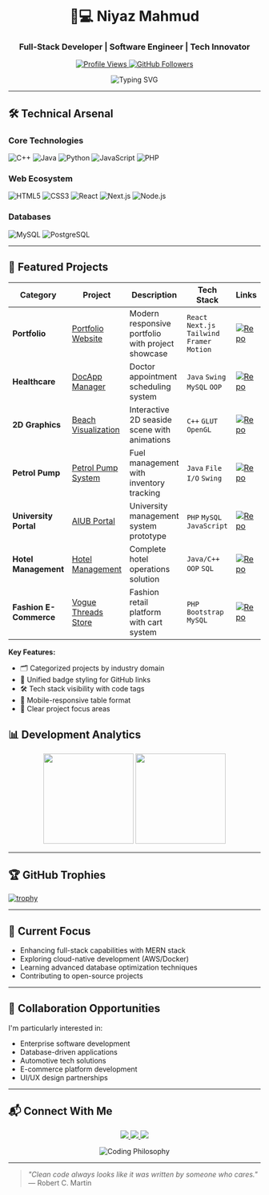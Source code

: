 <h1 align="center">👨💻 Niyaz Mahmud</h1>
<h3 align="center">Full-Stack Developer | Software Engineer | Tech Innovator</h3>

<p align="center">
  <a href="https://github.com/Niyaz-Mahmud?tab=repositories">
    <img src="https://komarev.com/ghpvc/?username=Niyaz-Mahmud&color=blueviolet&style=for-the-badge" alt="Profile Views">
  </a>
  <a href="https://github.com/Niyaz-Mahmud?tab=followers">
    <img src="https://img.shields.io/github/followers/Niyaz-Mahmud?label=Follow&style=for-the-badge&color=success" alt="GitHub Followers">
  </a>
</p>

<div align="center">
  <img src="https://readme-typing-svg.demolab.com?font=Fira+Code&weight=600&size=22&duration=3000&pause=1000&color=7E3ACE&center=true&vCenter=true&width=600&lines=Full-Stack+Developer;Systems+Architect;Database+Specialist;Open-Source+Contributor;Continuous+Learner" alt="Typing SVG">
</div>

---

## 🛠️ Technical Arsenal

### **Core Technologies**
![C++](https://img.shields.io/badge/-C++-00599C?logo=c%2B%2B&logoColor=white)
![Java](https://img.shields.io/badge/-Java-007396?logo=java&logoColor=white)
![Python](https://img.shields.io/badge/-Python-3776AB?logo=python&logoColor=white)
![JavaScript](https://img.shields.io/badge/-JavaScript-F7DF1E?logo=javascript&logoColor=black)
![PHP](https://img.shields.io/badge/-PHP-777BB4?logo=php&logoColor=white)

### **Web Ecosystem**
![HTML5](https://img.shields.io/badge/-HTML5-E34F26?logo=html5&logoColor=white)
![CSS3](https://img.shields.io/badge/-CSS3-1572B6?logo=css3&logoColor=white)
![React](https://img.shields.io/badge/-React-61DAFB?logo=react&logoColor=black)
![Next.js](https://img.shields.io/badge/-Next.js-000000?logo=next.js&logoColor=white)
![Node.js](https://img.shields.io/badge/-Node.js-339933?logo=node.js&logoColor=white)

### **Databases**
![MySQL](https://img.shields.io/badge/-MySQL-4479A1?logo=mysql&logoColor=white)
![PostgreSQL](https://img.shields.io/badge/-PostgreSQL-4169E1?logo=postgresql&logoColor=white)

---

## 🚀 Featured Projects

<div align="center">

| Category               | Project                                                                                                    | Description                                          | Tech Stack                                    | Links                                                                                                                                         |
|------------------------|------------------------------------------------------------------------------------------------------------|------------------------------------------------------|-----------------------------------------------|-----------------------------------------------------------------------------------------------------------------------------------------------|
| **Portfolio**          | [Portfolio Website](https://github.com/Niyaz-Mahmud/Portfolio-Website)                                     | Modern responsive portfolio with project showcase    | `React` `Next.js` `Tailwind` `Framer Motion`  | [![Repo](https://img.shields.io/badge/GitHub-181717?logo=github)](https://github.com/Niyaz-Mahmud/Portfolio-Website)                         |
| **Healthcare**         | [DocApp Manager](https://github.com/Niyaz-Mahmud/DocAppoManager_Simple_Java_Project)                       | Doctor appointment scheduling system                 | `Java` `Swing` `MySQL` `OOP`                   | [![Repo](https://img.shields.io/badge/GitHub-181717?logo=github)](https://github.com/Niyaz-Mahmud/DocAppoManager_Simple_Java_Project)         |
| **2D Graphics**        | [Beach Visualization](https://github.com/Niyaz-Mahmud/Sea_Beach_View_Using_glut_2D_Graphics_Project)       | Interactive 2D seaside scene with animations         | `C++` `GLUT` `OpenGL`                           | [![Repo](https://img.shields.io/badge/GitHub-181717?logo=github)](https://github.com/Niyaz-Mahmud/Sea_Beach_View_Using_glut_2D_Graphics_Project) |
| **Petrol Pump**        | [Petrol Pump System](https://github.com/Niyaz-Mahmud/Petrol-Pump-Management-System)                        | Fuel management with inventory tracking              | `Java` `File I/O` `Swing`                      | [![Repo](https://img.shields.io/badge/GitHub-181717?logo=github)](https://github.com/Niyaz-Mahmud/Petrol-Pump-Management-System)              |
| **University Portal**  | [AIUB Portal](https://github.com/Niyaz-Mahmud/Aiub_portal)                                                 | University management system prototype               | `PHP` `MySQL` `JavaScript`                      | [![Repo](https://img.shields.io/badge/GitHub-181717?logo=github)](https://github.com/Niyaz-Mahmud/Aiub_portal)                                |
| **Hotel Management**   | [Hotel Management](https://github.com/Niyaz-Mahmud/Hotel_Management_System)                                | Complete hotel operations solution                   | `Java/C++` `OOP` `SQL`                          | [![Repo](https://img.shields.io/badge/GitHub-181717?logo=github)](https://github.com/Niyaz-Mahmud/Hotel_Management_System)                    |
| **Fashion E-Commerce** | [Vogue Threads Store](https://github.com/Niyaz-Mahmud/Vogue_Threads_Store)                                 | Fashion retail platform with cart system             | `PHP` `Bootstrap` `MySQL`                       | [![Repo](https://img.shields.io/badge/GitHub-181717?logo=github)](https://github.com/Niyaz-Mahmud/Vogue_Threads_Store)                       |
</div>


**Key Features:**
- 🗂️ Categorized projects by industry domain
- 🔗 Unified badge styling for GitHub links
- 🛠️ Tech stack visibility with code tags
- 📱 Mobile-responsive table format
- 🎯 Clear project focus areas



## 📊 Development Analytics

<p align="center">
  <img height="180em" src="https://github-readme-stats.vercel.app/api?username=Niyaz-Mahmud&show_icons=true&theme=nightowl&include_all_commits=true">
  <img height="180em" src="https://github-readme-stats.vercel.app/api/top-langs/?username=Niyaz-Mahmud&layout=compact&theme=nightowl">
</p>

---

## 🏆 GitHub Trophies

[![trophy](https://github-profile-trophy.vercel.app/?username=Niyaz-Mahmud&theme=onedark&row=1&column=4)](https://github.com/ryo-ma/github-profile-trophy)

---

## 🌱 Current Focus

- Enhancing full-stack capabilities with MERN stack
- Exploring cloud-native development (AWS/Docker)
- Learning advanced database optimization techniques
- Contributing to open-source projects

---

## 🤝 Collaboration Opportunities

I'm particularly interested in:
- Enterprise software development
- Database-driven applications
- Automotive tech solutions
- E-commerce platform development
- UI/UX design partnerships

---

## 📬 Connect With Me

<p align="center">
  <a href="mailto:niyazmahmud213@gmail.com">
    <img src="https://img.shields.io/badge/Email-D14836?style=for-the-badge&logo=gmail&logoColor=white">
  </a>
  <a href="https://linkedin.com/in/yourprofile">
    <img src="https://img.shields.io/badge/LinkedIn-0077B5?style=for-the-badge&logo=linkedin&logoColor=white">
  </a>
  <a href="https://twitter.com/yourprofile">
    <img src="https://img.shields.io/badge/Twitter-1DA1F2?style=for-the-badge&logo=twitter&logoColor=white">
  </a>
</p>

<p align="center">
  <img src="https://quotes-github-readme.vercel.app/api?type=horizontal&theme=dark" alt="Coding Philosophy">
</p>

---

> *"Clean code always looks like it was written by someone who cares."*  
> ― Robert C. Martin
